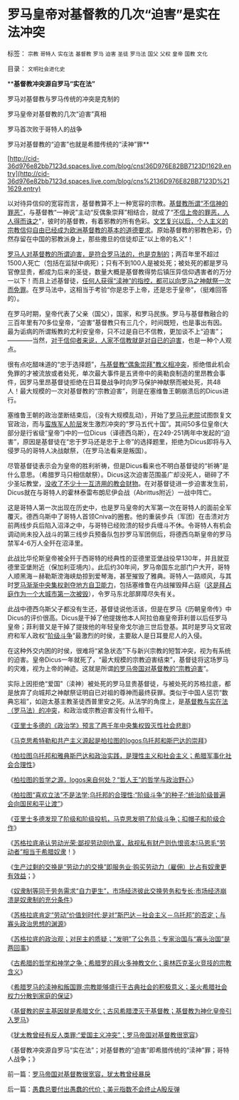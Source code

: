# 罗马皇帝对基督教的几次“迫害”是实在法冲突

标签： `宗教` `哥特人` `实在法` `基督教` `罗马` `迫害` `圣徒` `罗马法` `国父` `父权` `皇帝` `国教` `文化` 

目录： `文明社会进化史`

****基督教冲突源自罗马“实在法”**

罗马对基督教与罗马传统的冲突是克制的

罗马皇帝对基督教的几次“迫害”真相

罗马首次败于哥特人的战争

罗马对基督教的“迫害”也就是希腊传统的“渎神”罪**

[http://cid-36d976e82bb7123d.spaces.live.com/blog/cns!36D976E82BB7123D!1629.entry](http://cid-36d976e82bb7123d.spaces.live.com/blog/cns%2136D976E82BB7123D%211629.entry)

以对待异信仰的宽容而言，基督教算不上一种宽容的宗教。[基督教所谓“不信神的罪恶”](../../../2010/6/15/进化论天人必然合一存在必然合理.md)，与基督教“一神说”主动“反偶象崇拜”相结合，就成了“[不信上帝的罪恶，人人得而诛之](../../../2010/5/23/大敌当前基督教罗马在偶象之争中内战分裂.md)”，彼时的基督教，有着邪教的所有色彩。[文艺复兴以后，个人主义的宗教信仰自由已经成为欧洲基督教的基本的道德要求](../../../2010/5/6/基督教推迟了欧美人权解放私有制达一千年！.md)。原始基督教的邪教色彩，仍然存留在中国的邪教派身上，那些撒旦的信徒却正“以上帝的名义”！

[罗马人对基督教的所谓迫害，是符合罗马法的，也是克制的](../../../2010/5/7/罗马社会只少了人权仅多了奴隶.md)；两百年里不超过1500人死亡（包括在监狱中病死）；只有不到100人是被处死；被处死的都是罗马官僚显贵，都成为后来的圣徒，数量大概是基督教得势后镇压异信仰遇害者的万分一以下！而且上述基督徒，[任何人获得“渎神”的指控，都可以向罗马之神献祭一次而免罪](../../../2010/8/4/宗教能够盛行于古典社会的积极意义.md)。在罗马法中，这相当于考验“你是忠于上帝，还是忠于皇帝”，（挺难回答的）。

在罗马时期，皇帝代表了父亲（国父），国家，和罗马民族。罗马与基督教融合的三百年里有70多位皇帝，“迫害”基督教只有三几个，时间既短，也是事出有因。最为诟病的所谓叛教的尤利安皇帝，只不过是自已不信教，更加谈不上“迫害”；————当然，[对于信仰者来说，人家不信教就是对自已的迫害](../../../2010/6/26/个人主义是精诚合作的前提，民主宪政的唯一途径.md)，也是一种个人观点。

很有点吃醋味道的“忠于选择题”，[与基督教“偶象崇拜”教义相冲突](../../../2010/5/23/大敌当前基督教罗马在偶象之争中内战分裂.md)，拒绝借此机会免罪的才被流放或者处死，单次最大事件是五贤帝中的奥勒良制造的里昂教会事件，因罗马里昂基督徒拒绝在日耳曼战争时向罗马保护神献祭而被处死，共48人！最大规模的一次对基督教的“宗教迫害”，则是在塞维鲁王朝崩溃后的Dicus进行。



塞维鲁王朝的政治垄断结束后，（没有大规模乱动），开始了[罗马元老院](../../../2010/6/3/罗马元老院富豪和中产者阶层.md)试图恢复文官政治，而与[蛮族军人阶层](../../../2010/6/3/波斯埃及行省税水平相当于汉初一半.md)发生激烈冲突的“罗马五代十国”。其间50多位皇帝(大部分是行省级“皇帝”)中的一位Dicus（译德西乌斯），在249-251两年中发起的“迫害”，原因是基督徒在“忠于罗马还是忠于上帝”的选择题里，拒绝为Dicus即将与入侵罗马的哥特人决战献祭，（在罗马法看来是叛国）。

尽管基督徒表示会为皇帝的胜利祈祷，但是Dicus看来也不明白基督徒的“祈祷”是什么意思。（希腊罗马只相信献祭）。Dicus这次迫害范围虽广却没死人，砸碎了不少圣坛教堂，[没收了不少十一互济用的教会财物](../../../2010/5/21/基督教个人主义价值观简史.md)。在对基督徒进一步迫害发生前，Dicus就在与哥特人的霍林泰雷布朗尼伊会战（Abrittus附近）一战中阵亡。

这是哥特人第一次出现在历史中，也是罗马皇帝的大军第一次在哥特人的面前全军覆灭。德西乌斯中了哥特人首领Cniva的圈套。他的重装步兵（军团）在击溃对方前两线步兵后陷入沼泽之中，与哥特已经败溃的轻步兵缠斗不休。令哥特人有机会调动尚未投入战斗的第三线步兵预备队包抄罗马军团侧后，将德西乌斯皇帝的罗马禁军4-6万人全歼在沼泽里。

此战比华伦斯皇帝被全歼于西哥特的经典性的亚德里亚堡战役早130年，并且就亚德里亚堡附近（保加利亚境内）。此后约30年间，罗马帝国东北部门户大开，哥特人顺黑海－赫勒斯滂海峡劫掠到爱琴海，甚至摧毁了雅典。哥特人一路顺风，与其时[罗马渐渐中央集权剥夺地方自卫能力](../../../2010/5/15/中央集权社会危机时成为一盘散沙.md)，包括塞维鲁在内战摧毁拜占庭（[这是拜占庭作为一个大城市第一次被毁](../../../2010/5/6/基督教推迟了欧美人权解放私有制达一千年！.md)），令罗马东北部屏障尽失有关。

此战中德西乌斯父子都没有生还，基督徒说他活该，但是在罗马《历朝皇帝传》中Dicus的评价很高。Dicus是干掉了他提拨他本人阿拉伯裔皇帝菲利普以后任罗马皇帝；菲利普又是干掉了提拨他的年轻皇帝戈尔迪三世后登基。其时是罗马文官政府和军人政权“[阶级斗争](http://darthvad.blog.sohu.com/130312127.html)”最激烈的时侯，主要敌人是日耳曼尼人的入侵。

在这种外交内困的时侯，很难将“紧急状态”下与新兴宗教的短暂冲突，视为有系统的迫害。皇帝Dicus一年就死了，“最大规模的宗教迫害结束”，基督徒将这场罗马的灾难，视为上帝的神迹。这就是所谓[的罗马帝国对基督教的“宗教迫害](../../../2010/5/6/为什么“缺乏信仰”的社会总是生机勃勃？.md)”。

实际上因拒绝“爱国”（渎神）被处死的罗马显贵基督徒，与被处死的苏格拉底，都是放弃了向城邦之神献祭证明自已对祖的尊神而最终获罪。类似于中国人惩罚“数典忘祖”，如迦太基主教圣徒西普里安之死。从法学的角度上，是[基督教与实在法（罗马法）的冲突](../../../2010/5/7/罗马社会只少了人权仅多了奴隶.md)，和政治或宗教迫害没有什么相干。

《[亚里士多德的《政治学》预言了两千年中央集权毁灭性社会悲剧](../../../2010/7/6/亚里士多德的《政治学》预言了两千年中央集权毁灭性.md)》

《[马克思希特勒和共产主义源起是柏拉图的logos乌托邦和斯巴达的崇拜](../../../2010/7/21/理解民主从批判柏拉图和斯巴达开始.md)》

《[柏拉图乌托邦和雅典斯巴达和政治实践，是理性主义和社会主义；希腊军事化社会合理性](../../../2010/7/21/柏拉图的乌托邦就是社会主义.md)》

《[柏拉图的哲学之源，logos来自何处？“哲人王”的哲学与政治野心](../../../2010/8/2/哲人王的政治野心.md)》

《[柏拉图“喜欢立法”不是法学;乌托邦的合理性;“阶级斗争”的种子;“统治阶级普遍会向国民和平让渡”](../../../2010/8/2/柏拉图乌托邦在历史上的合理性和阶级斗争.md)》

《[亚里士多德发现了阶级和阶级投机，马克思发明了阶级斗争；扣帽子和阶级合作](../../../2010/8/2/亚里士多德发现了阶级和阶级投机，马克思发明阶级斗争.md)》

《[苏格拉底承认劳动光荣;鄙视劳动则仇富，敌视私有财产则仇恨资本!马恩毛“劳动者”相当于希腊奴隶](../../../2010/8/2/苏格拉底的劳动观念；鄙视劳动必定仇富.md)！》

《[生产过剩的交换是“劳动力的交换”即服务业;购买劳动力（雇佣）比占有奴隶更有效益](../../../2010/8/2/生产过剩的社会交换本质上是“劳动力的交换”即服务业.md)；》

《[奴隶制等同于劳务需求“自力更生”，市场经济彼此交换劳务和专长;市场经济崩溃是奴隶制的充分条件](../../../2010/8/3/市场经济崩溃是奴隶制的充分条件.md)》

《[苏格拉底肯定“劳动”价值划时代;是对“斯巴达－社会主义－乌托邦”的否定；与寡头政治思想的渊源](../../../2010/8/3/苏格拉底肯定“劳动”价值是划时代，与寡头的渊源.md)》

《[苏格拉底的政治观；对民主的质疑；“发明”了公务员；专家治国与“寡头治国”是两回事](../../../2010/8/3/苏格拉底质疑民主；发明了公务员.md)》

《[古希腊的哲学和神学之争；希腊罗的拜火多神教文化；奥林匹克圣火竞技的宗教含义](../../../2010/8/4/希腊罗马的拜火信仰和奥林匹克圣火.md)》

《[希腊罗马的渎神和叛国罪;宗教能够盛行于古典社会的积极意义；圣火希腊社会权力分散到家庭的保证](../../../2010/8/4/宗教能够盛行于古典社会的积极意义.md)》

《[基督教的民主基因就是希腊文化；古风希腊湮灭于基督教；基督教为神化皇帝引入罗马](../../../2010/8/4/基督教为神化皇帝而成罗马国教.md)》

《[犹太教曾经有反人类罪;“爱国主义冲突”；罗马帝国对基督教很宽容](../../../2010/8/4/罗马帝国对基督教很宽容，犹太教曾经暴戾.md)》

《基督教冲突源自罗马“实在法”；对基督教的“迫害”即希腊传统的“渎神”罪；哥特人战争；》



前一篇：[罗马帝国对基督教很宽容，犹太教曾经暴戾](../../../2010/8/4/罗马帝国对基督教很宽容，犹太教曾经暴戾.md)

后一篇：[愚蠢总要付出愚蠢的代价；美元指数不会终止A股反弹](../../../2010/8/5/愚蠢总要付出愚蠢的代价；美元指数不会终止A股反弹.md)